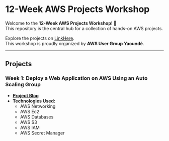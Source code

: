 # 12-Week AWS Projects Workshop

Welcome to the **12-Week AWS Projects Workshop**! 🚀  
This repository is the central hub for a collection of hands-on AWS projects.

Explore the projects on [LinkHere](https://12weeksworkshops.com/#week1).  
This workshop is proudly organized by **AWS User Group Yaoundé**.

---

## Projects

### Week 1: Deploy a Web Application on AWS Using an Auto Scaling Group

- **[Project Blog](https://medium.com/p/467474710f81)**
- **Technologies Used:**  
  - AWS Networking  
  - AWS Ec2  
  - AWS Databases   
  - AWS S3
  - AWS IAM
  - AWS Secret Manager
  
